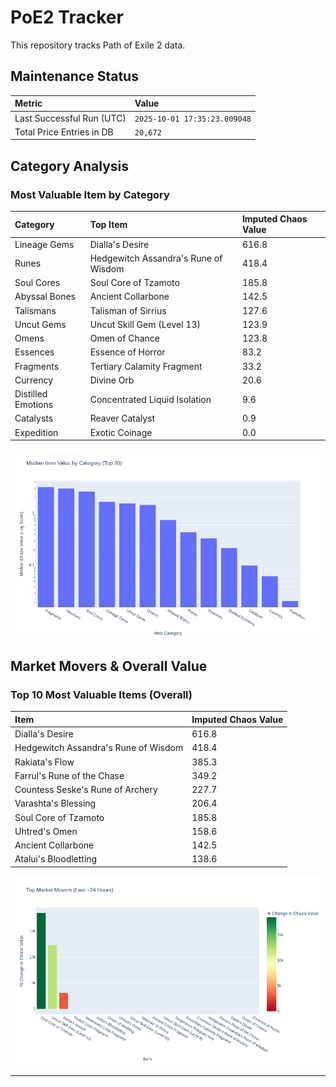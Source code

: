 # PoE2 Tracker

This repository tracks Path of Exile 2 data.

## Maintenance Status

<!-- START_MAINTENANCE -->
| Metric | Value |
|:---|:---|
| Last Successful Run (UTC) | `2025-10-01 17:35:23.009048` |
| Total Price Entries in DB | `20,672` |

<!-- END_MAINTENANCE -->

## Category Analysis

<!-- START_CATEGORY_ANALYSIS -->
### Most Valuable Item by Category
| Category | Top Item | Imputed Chaos Value |
| :--- | :--- | :--- |
| Lineage Gems | Dialla's Desire | 616.8 |
| Runes | Hedgewitch Assandra's Rune of Wisdom | 418.4 |
| Soul Cores | Soul Core of Tzamoto | 185.8 |
| Abyssal Bones | Ancient Collarbone | 142.5 |
| Talismans | Talisman of Sirrius | 127.6 |
| Uncut Gems | Uncut Skill Gem (Level 13) | 123.9 |
| Omens | Omen of Chance | 123.8 |
| Essences | Essence of Horror | 83.2 |
| Fragments | Tertiary Calamity Fragment | 33.2 |
| Currency | Divine Orb | 20.6 |
| Distilled Emotions | Concentrated Liquid Isolation | 9.6 |
| Catalysts | Reaver Catalyst | 0.9 |
| Expedition | Exotic Coinage | 0.0 |


![Category Analysis Chart](charts/category_analysis.png)
<!-- END_CATEGORY_ANALYSIS -->

## Market Movers & Overall Value

<!-- START_ANALYSIS -->
### Top 10 Most Valuable Items (Overall)
| Item | Imputed Chaos Value |
| :--- | :--- |
| Dialla's Desire | 616.8 |
| Hedgewitch Assandra's Rune of Wisdom | 418.4 |
| Rakiata's Flow | 385.3 |
| Farrul's Rune of the Chase | 349.2 |
| Countess Seske's Rune of Archery | 227.7 |
| Varashta's Blessing | 206.4 |
| Soul Core of Tzamoto | 185.8 |
| Uhtred's Omen | 158.6 |
| Ancient Collarbone | 142.5 |
| Atalui's Bloodletting | 138.6 |


![Market Movers Chart](charts/market_movers.png)
<!-- END_ANALYSIS -->

---

